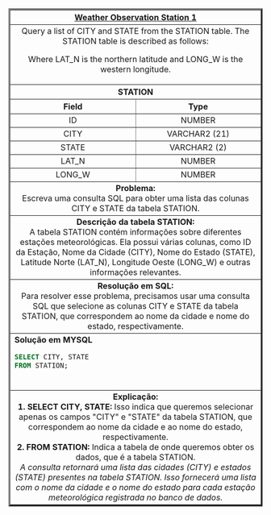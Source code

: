 <table width="100%" border="3" cellspacing="0" cellpadding="8">
  <tr>
    <th colspan="2"><a href="https://www.hackerrank.com/challenges/weather-observation-station-1/">Weather Observation Station 1</a></th>
  </tr>
  
  <tr>
    <td colspan="2" align="center">Query a list of CITY and STATE from the STATION table.
The STATION table is described as follows:

Where LAT_N is the northern latitude and LONG_W is the western longitude.
  </td>
  </tr>
  
  <tr>
    <th colspan="2">STATION</th>
  </tr>
  
  <tr>
    <th width="50%" align="center">Field</th>
    <th width="50%" align="center">Type</th>
  </tr>
  
  <tr>
    <td width="50%" align="center">ID</td>
    <td width="50%" align="center">NUMBER</td>
  </tr>
  
  <tr>
    <td width="50%" align="center">CITY</td>
    <td width="50%" align="center">VARCHAR2 (21)</td>
  </tr>
  
  <tr>
    <td width="50%" align="center">STATE</td>
    <td width="50%" align="center">VARCHAR2 (2)</td>
  </tr>
  
  <tr>
    <td width="50%" align="center">LAT_N</td>
    <td width="50%" align="center">NUMBER</td>
  </tr>
  
  <tr>
    <td width="50%" align="center">LONG_W</td>
    <td width="50%" align="center">NUMBER</td>
  </tr>
  
  <tr>
    <td colspan="2"  align="center"><b>Problema:</b><br>Escreva uma consulta SQL para obter uma lista das colunas CITY e STATE da tabela STATION.</td>
  </tr>
  
  <tr>
    <td colspan="2"  align="center"><b>Descrição da tabela STATION:</b><br>A tabela STATION contém informações sobre diferentes estações meteorológicas. Ela possui várias colunas, como ID da Estação, Nome da Cidade (CITY), Nome do Estado (STATE), Latitude Norte (LAT_N), Longitude Oeste (LONG_W) e outras informações relevantes.</td>
  </tr>
  
  <tr>
    <td colspan="2"  align="center"><b>Resolução em SQL:</b><br>Para resolver esse problema, precisamos usar uma consulta SQL que selecione as colunas CITY e STATE da tabela STATION, que correspondem ao nome da cidade e nome do estado, respectivamente.</td>
  </tr>
  
  <tr>
    <td colspan="2"  align="left">
      <b>Solução em MYSQL</b><br>
      
```sql
SELECT CITY, STATE
FROM STATION;
```
<br>
</td>
  </tr>
  
<tr>
  <td colspan="2"  align="center">
      <b>Explicação:</b><br>
<b>1. SELECT CITY, STATE:</b> Isso indica que queremos selecionar apenas os campos "CITY" e "STATE" da tabela STATION, que correspondem ao nome da cidade e ao nome do estado, respectivamente.<br>
<b>2. FROM STATION:</b> Indica a tabela de onde queremos obter os dados, que é a tabela STATION.<br>
<i>A consulta retornará uma lista das cidades (CITY) e estados (STATE) presentes na tabela STATION. Isso fornecerá uma lista com o nome da cidade e o nome do estado para cada estação meteorológica registrada no banco de dados.</i>
</td>
  </tr>
  
</table>
